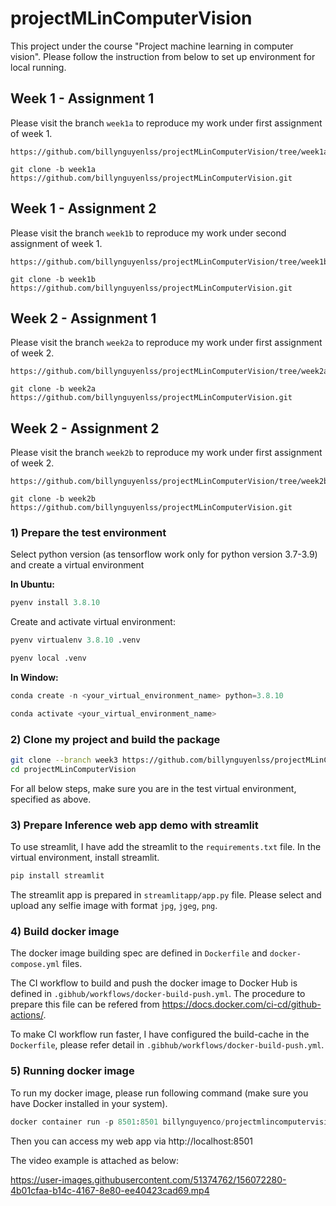 # projectMLinComputerVision

This project under the course "Project machine learning in computer vision".
Please follow the instruction from below to set up environment for local running.

## Week 1 - Assignment 1

Please visit the branch `week1a` to reproduce my work under first assignment of week 1.

```
https://github.com/billynguyenlss/projectMLinComputerVision/tree/week1a

git clone -b week1a https://github.com/billynguyenlss/projectMLinComputerVision.git
```

## Week 1 - Assignment 2

Please visit the branch `week1b` to reproduce my work under second assignment of week 1.

```
https://github.com/billynguyenlss/projectMLinComputerVision/tree/week1b

git clone -b week1b https://github.com/billynguyenlss/projectMLinComputerVision.git
```

## Week 2 - Assignment 1

Please visit the branch `week2a` to reproduce my work under first assignment of week 2.

```
https://github.com/billynguyenlss/projectMLinComputerVision/tree/week2a

git clone -b week2a https://github.com/billynguyenlss/projectMLinComputerVision.git
```

## Week 2 - Assignment 2

Please visit the branch `week2b` to reproduce my work under first assignment of week 2.

```
https://github.com/billynguyenlss/projectMLinComputerVision/tree/week2b

git clone -b week2b https://github.com/billynguyenlss/projectMLinComputerVision.git
```

### 1) Prepare the test environment

Select python version (as tensorflow work only for python version 3.7-3.9) and create a virtual environment

**In Ubuntu:**

```python
pyenv install 3.8.10
```

Create and activate virtual environment:

```python
pyenv virtualenv 3.8.10 .venv

pyenv local .venv
```

**In Window:**

```python
conda create -n <your_virtual_environment_name> python=3.8.10

conda activate <your_virtual_environment_name>
```

### 2) Clone my project and build the package

```bash
git clone --branch week3 https://github.com/billynguyenlss/projectMLinComputerVision.git
cd projectMLinComputerVision
```

For all below steps, make sure you are in the test virtual environment, specified as above.

### 3) Prepare Inference web app demo with streamlit

To use streamlit, I have add the streamlit to the `requirements.txt` file.
In the virtual environment, install streamlit.

```python
pip install streamlit
```
The streamlit app is prepared in `streamlitapp/app.py` file.
Please select and upload any selfie image with format `jpg`, `jgeg`, `png`.

### 4) Build docker image

The docker image building spec are defined in `Dockerfile` and `docker-compose.yml` files.

The CI workflow to build and push the docker image to Docker Hub is defined in `.gibhub/workflows/docker-build-push.yml`. The procedure to prepare this file can be refered from https://docs.docker.com/ci-cd/github-actions/.

To make CI workflow run faster, I have configured the build-cache in the `Dockerfile`, please refer detail in `.gibhub/workflows/docker-build-push.yml`.

### 5) Running docker image

To run my docker image, please run following command (make sure you have Docker installed in your system).

```python
docker container run -p 8501:8501 billynguyenco/projectmlincomputervision_mediapipe:latest
```

Then you can access my web app via http://localhost:8501

The video example is attached as below:


https://user-images.githubusercontent.com/51374762/156072280-4b01cfaa-b14c-4167-8e80-ee40423cad69.mp4

